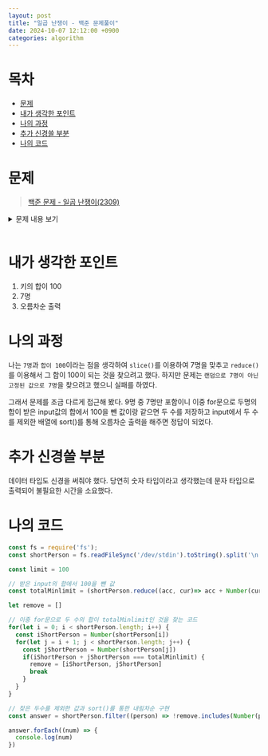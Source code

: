 ```yaml
---
layout: post
title: "일곱 난쟁이 - 백준 문제풀이"
date: 2024-10-07 12:12:00 +0900
categories: algorithm
---
```


# 목차
- [문제](#문제)
- [내가 생각한 포인트](#내가-생각한-포인트)
- [나의 과정](#나의-과정)
- [추가 신경쓸 부분](#추가-신경쓸-부분)
- [나의 코드](#나의-코드)



# 문제

> [백준 문제 - 일곱 난쟁이(2309)](https://www.acmicpc.net/problem/2309)

<details>

<summary>
문제 내용 보기
</summary>

문제 <br>
<br>
왕비를 피해 일곱 난쟁이들과 함께 평화롭게 생활하고 있던 백설공주에게 위기가 찾아왔다. 일과를 마치고 돌아온 난쟁이가 일곱 명이 아닌 아홉 명이었던 것이다.<br>
아홉 명의 난쟁이는 모두 자신이 "백설 공주와 일곱 난쟁이"의 주인공이라고 주장했다. 뛰어난 수학적 직관력을 가지고 있던 백설공주는, 다행스럽게도 일곱 난쟁이의 키의 합이 100이 됨을 기억해 냈다.<br>
아홉 난쟁이의 키가 주어졌을 때, 백설공주를 도와 일곱 난쟁이를 찾는 프로그램을 작성하시오.
<br><br>
입력 <br>
<br>
아홉 개의 줄에 걸쳐 난쟁이들의 키가 주어진다. 주어지는 키는 100을 넘지 않는 자연수이며, 아홉 난쟁이의 키는 모두 다르며, 가능한 정답이 여러 가지인 경우에는 아무거나 출력한다.<br>
<br>
출력 <br>
<br>
일곱 난쟁이의 키를 오름차순으로 출력한다. 일곱 난쟁이를 찾을 수 없는 경우는 없다.
</details>
<br>

# 내가 생각한 포인트

1. 키의 합이 100
2. 7명
3. 오름차순 출력

# 나의 과정

나는 `7명`과 `합이 100`이라는 점을 생각하여 `slice()`를 이용하여 7명을 맞추고 `reduce()`를 이용해서 그 합이 100이 되는 것을 찾으려고 했다. 하지만 문제는 `랜덤으로 7명이 아닌 고정된 값으로 7명`을 찾으려고 했으니 실패를 하였다.

그래서 문제를 조금 다르게 접근해 봤다. 9명 중 7명만 포함이니 이중 for문으로 두명의 합이 받은 input값의 합에서 100을 뺀 값이랑 같으면 두 수를 저장하고 input에서 두 수를 제외한 배열에 sort()를 통해 오름차순 출력을 해주면 정답이 되었다.

# 추가 신경쓸 부분
데이터 타입도 신경을 써줘야 했다. 당연히 숫자 타입이라고 생각했는데 문자 타입으로 출력되어 불필요한 시간을 소요했다.

# 나의 코드

```js
const fs = require('fs');
const shortPerson = fs.readFileSync('/dev/stdin').toString().split('\n'); 

const limit = 100

// 받은 input의 합에서 100을 뺀 값
const totalMinlimit = (shortPerson.reduce((acc, cur)=> acc + Number(cur), 0)) - limit

let remove = []

// 이중 for문으로 두 수의 합이 totalMinlimit인 것을 찾는 코드
for(let i = 0; i < shortPerson.length; i++) {
  const iShortPerson = Number(shortPerson[i])
  for(let j = i + 1; j < shortPerson.length; j++) {
    const jShortPerson = Number(shortPerson[j])
    if(iShortPerson + jShortPerson === totalMinlimit) {
      remove = [iShortPerson, jShortPerson]
      break
    }
  }
}

// 찾은 두수를 제외한 값과 sort()를 통한 내림차순 구현
const answer = shortPerson.filter((person) => !remove.includes(Number(person))).sort((a, b) => a-b)

answer.forEach((num) => {
  console.log(num)
})
```
